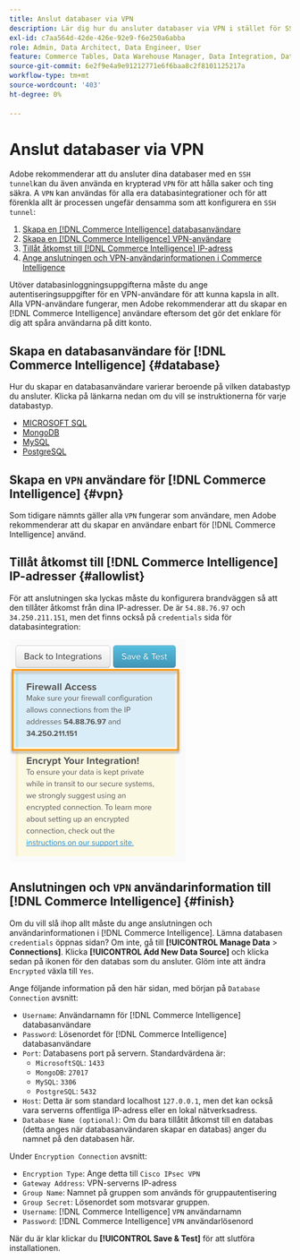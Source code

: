 ```yaml
---
title: Anslut databaser via VPN
description: Lär dig hur du ansluter databaser via VPN i stället för SSH-tunneln.
exl-id: c7aa564d-42de-426e-92e9-f6e250a6abba
role: Admin, Data Architect, Data Engineer, User
feature: Commerce Tables, Data Warehouse Manager, Data Integration, Data Import/Export
source-git-commit: 6e2f9e4a9e91212771e6f6baa8c2f8101125217a
workflow-type: tm+mt
source-wordcount: '403'
ht-degree: 0%

---
```


# Anslut databaser via VPN

Adobe rekommenderar att du ansluter dina databaser med en `SSH tunnel`kan du även använda en krypterad `VPN` för att hålla saker och ting säkra. A `VPN` kan användas för alla era databasintegrationer och för att förenkla allt är processen ungefär densamma som att konfigurera en `SSH tunnel`:

1. [Skapa en [!DNL Commerce Intelligence] databasanvändare](#database)
1. [Skapa en [!DNL Commerce Intelligence] VPN-användare](#vpn)
1. [Tillåt åtkomst till [!DNL Commerce Intelligence] IP-adress](#allowlist)
1. [Ange anslutningen och VPN-användarinformationen i Commerce Intelligence](#finish)

Utöver databasinloggningsuppgifterna måste du ange autentiseringsuppgifter för en VPN-användare för att kunna kapsla in allt. Alla VPN-användare fungerar, men Adobe rekommenderar att du skapar en [!DNL Commerce Intelligence] användare eftersom det gör det enklare för dig att spåra användarna på ditt konto.

## Skapa en databasanvändare för [!DNL Commerce Intelligence] {#database}

Hur du skapar en databasanvändare varierar beroende på vilken databastyp du ansluter. Klicka på länkarna nedan om du vill se instruktionerna för varje databastyp.

* [MICROSOFT SQL](../integrations/microsoft-sql-server.md)
* [MongoDB](../integrations/databases-via-a-vpn.md)
* [MySQL](../integrations/mysql-via-a-direct-connection.md)
* [PostgreSQL](../integrations/postgresql.md)

## Skapa en `VPN` användare för [!DNL Commerce Intelligence] {#vpn}

Som tidigare nämnts gäller alla `VPN` fungerar som användare, men Adobe rekommenderar att du skapar en användare enbart för [!DNL Commerce Intelligence] använd.

## Tillåt åtkomst till [!DNL Commerce Intelligence] IP-adresser {#allowlist}

För att anslutningen ska lyckas måste du konfigurera brandväggen så att den tillåter åtkomst från dina IP-adresser. De är `54.88.76.97` och `34.250.211.151`, men det finns också på `credentials` sida för databasintegration:

![MBI_Allow_Access_IPs.png](../../../assets/MBI_allow_access_IPs.png)

## Anslutningen och `VPN` användarinformation till [!DNL Commerce Intelligence] {#finish}

Om du vill slå ihop allt måste du ange anslutningen och användarinformationen i [!DNL Commerce Intelligence]. Lämna databasen `credentials` öppnas sidan? Om inte, gå till **[!UICONTROL Manage Data** > **Connections]**. Klicka **[!UICONTROL Add New Data Source]** och klicka sedan på ikonen för den databas som du ansluter. Glöm inte att ändra `Encrypted` växla till `Yes`.

Ange följande information på den här sidan, med början på `Database Connection` avsnitt:

* `Username`: Användarnamn för [!DNL Commerce Intelligence] databasanvändare
* `Password`: Lösenordet för [!DNL Commerce Intelligence] databasanvändare
* `Port`: Databasens port på servern. Standardvärdena är:
   * `MicrosoftSQL`: `1433`
   * `MongoDB`: `27017`
   * `MySQL`: `3306`
   * `PostgreSQL`: `5432`
* `Host`: Detta är som standard localhost `127.0.0.1`, men det kan också vara serverns offentliga IP-adress eller en lokal nätverksadress.
* `Database Name (optional)`: Om du bara tillåtit åtkomst till en databas (detta anges när databasanvändaren skapar en databas) anger du namnet på den databasen här.

Under `Encryption Connection` avsnitt:

* `Encryption Type`: Ange detta till `Cisco IPsec VPN`
* `Gateway Address`: VPN-serverns IP-adress
* `Group Name`: Namnet på gruppen som används för gruppautentisering
* `Group Secret`: Lösenordet som motsvarar gruppen.
* `Username`: [!DNL Commerce Intelligence] `VPN` användarnamn
* `Password`: [!DNL Commerce Intelligence] `VPN` användarlösenord

När du är klar klickar du **[!UICONTROL Save & Test]** för att slutföra installationen.
